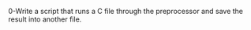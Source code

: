 0-Write a script that runs a C file through the preprocessor and save the result into another file.

